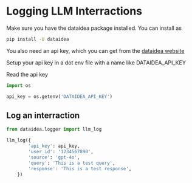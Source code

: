 # Logging LLM Interractions

Make sure you have the dataidea package installed. You can install as 

```sh
pip install -U dataidea
```

You also need an api key, which you can get from the [dataidea website](https://logger.dataidea.org)

Setup your api key in a dot env file with a name like DATAIDEA_API_KEY

Read the api key

```py
import os 

api_key = os.getenv('DATAIDEA_API_KEY')
```

## Log an interraction

```py
from dataidea.logger import llm_log

llm_log({
        'api_key': api_key,
        'user_id': '1234567890',
        'source': 'gpt-4o',
        'query': 'This is a test query',
        'response': 'This is a test response',
    })
```